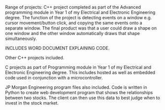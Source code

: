 Range of projects: C++ project completed as part of the Advanced programming module in Year 1 of my Electrical and Electronic Engineering degree. The function of the project is detecting events on a window e.g. cursor movement/button click, and copying the same events onto a separate window. The final product was that a user could draw a shape on one window and the other window automatically draws that shape simultaneously.

INCLUDES WORD DOCUMENT EXPLAINING CODE.

Other C++ projects included.

C projects as part of Programming module in Year 1 of my Electrical and Electronic Engineering degree. This includes hosted as well as embedded code used in conjunction with a microcontroller.

JP Morgan Engineering program files also included. Code is written in Python to create web development program that shows the relationships between two stocks. The client can then use this data to best judge when to invest in the stock market. 
